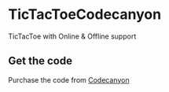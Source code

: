 # TicTacToeCodecanyon
TicTacToe with Online &amp; Offline support

## Get the code
Purchase the code from [Codecanyon](https://codecanyon.net/item/tic-tac-toe-online-offline-support/29968530)
